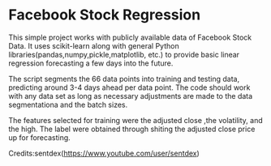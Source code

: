 # Facebook Stock Regression

This simple project works with publicly available data of Facebook Stock Data. It uses scikit-learn along with general Python libraries(pandas,numpy,pickle,matplotlib, etc.) to provide  basic linear regression forecasting  a few days into the future.

The script segments the 66 data points into training and testing data, predicting around 3-4 days ahead per data point. The code should work with any data set as long as necessary adjustments are made to the data segmentationa and the batch sizes. 

The features selected for training were the adjusted close ,the volatility, and the high. The label were obtained through shiting the adjusted close price up for forecasting.

Credits:sentdex(https://www.youtube.com/user/sentdex)
